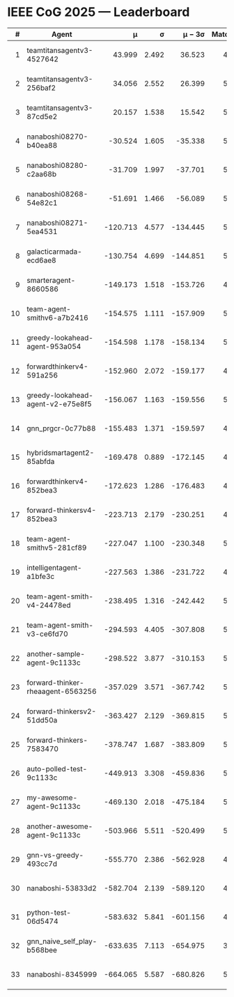 # IEEE CoG 2025 — Leaderboard

| # | Agent | μ | σ | μ − 3σ | Matches | Updated |
|---:|---|---:|---:|---:|---:|---|
| 1 | teamtitansagentv3-4527642 | 43.999 | 2.492 | 36.523 | 4856 | 2025-09-02 08:16 |
| 2 | teamtitansagentv3-256baf2 | 34.056 | 2.552 | 26.399 | 5354 | 2025-09-02 08:16 |
| 3 | teamtitansagentv3-87cd5e2 | 20.157 | 1.538 | 15.542 | 5318 | 2025-09-02 08:16 |
| 4 | nanaboshi08270-b40ea88 | -30.524 | 1.605 | -35.338 | 5580 | 2025-09-02 08:16 |
| 5 | nanaboshi08280-c2aa68b | -31.709 | 1.997 | -37.701 | 5660 | 2025-09-02 08:16 |
| 6 | nanaboshi08268-54e82c1 | -51.691 | 1.466 | -56.089 | 5600 | 2025-09-02 08:16 |
| 7 | nanaboshi08271-5ea4531 | -120.713 | 4.577 | -134.445 | 5400 | 2025-09-02 08:16 |
| 8 | galacticarmada-ecd6ae8 | -130.754 | 4.699 | -144.851 | 5120 | 2025-09-02 08:16 |
| 9 | smarteragent-8660586 | -149.173 | 1.518 | -153.726 | 4306 | 2025-09-02 08:16 |
| 10 | team-agent-smithv6-a7b2416 | -154.575 | 1.111 | -157.909 | 5640 | 2025-09-02 08:16 |
| 11 | greedy-lookahead-agent-953a054 | -154.598 | 1.178 | -158.134 | 5636 | 2025-09-02 08:16 |
| 12 | forwardthinkerv4-591a256 | -152.960 | 2.072 | -159.177 | 4421 | 2025-09-02 08:16 |
| 13 | greedy-lookahead-agent-v2-e75e8f5 | -156.067 | 1.163 | -159.556 | 5516 | 2025-09-02 08:16 |
| 14 | gnn_prgcr-0c77b88 | -155.483 | 1.371 | -159.597 | 4220 | 2025-09-02 08:16 |
| 15 | hybridsmartagent2-85abfda | -169.478 | 0.889 | -172.145 | 4535 | 2025-09-02 08:16 |
| 16 | forwardthinkerv4-852bea3 | -172.623 | 1.286 | -176.483 | 4132 | 2025-09-02 08:16 |
| 17 | forward-thinkersv4-852bea3 | -223.713 | 2.179 | -230.251 | 4633 | 2025-09-02 08:16 |
| 18 | team-agent-smithv5-281cf89 | -227.047 | 1.100 | -230.348 | 5480 | 2025-09-02 08:16 |
| 19 | intelligentagent-a1bfe3c | -227.563 | 1.386 | -231.722 | 4759 | 2025-09-02 08:16 |
| 20 | team-agent-smith-v4-24478ed | -238.495 | 1.316 | -242.442 | 5960 | 2025-09-02 08:16 |
| 21 | team-agent-smith-v3-ce6fd70 | -294.593 | 4.405 | -307.808 | 5280 | 2025-09-02 08:16 |
| 22 | another-sample-agent-9c1133c | -298.522 | 3.877 | -310.153 | 5460 | 2025-09-02 08:16 |
| 23 | forward-thinker-rheaagent-6563256 | -357.029 | 3.571 | -367.742 | 5728 | 2025-09-02 08:16 |
| 24 | forward-thinkersv2-51dd50a | -363.427 | 2.129 | -369.815 | 5127 | 2025-09-02 08:16 |
| 25 | forward-thinkers-7583470 | -378.747 | 1.687 | -383.809 | 5439 | 2025-09-02 08:16 |
| 26 | auto-polled-test-9c1133c | -449.913 | 3.308 | -459.836 | 5200 | 2025-09-02 08:16 |
| 27 | my-awesome-agent-9c1133c | -469.130 | 2.018 | -475.184 | 5320 | 2025-09-02 08:16 |
| 28 | another-awesome-agent-9c1133c | -503.966 | 5.511 | -520.499 | 5420 | 2025-09-02 08:16 |
| 29 | gnn-vs-greedy-493cc7d | -555.770 | 2.386 | -562.928 | 4580 | 2025-09-02 08:16 |
| 30 | nanaboshi-53833d2 | -582.704 | 2.139 | -589.120 | 4580 | 2025-09-02 08:16 |
| 31 | python-test-06d5474 | -583.632 | 5.841 | -601.156 | 4060 | 2025-09-02 08:16 |
| 32 | gnn_naive_self_play-b568bee | -633.635 | 7.113 | -654.975 | 3900 | 2025-09-02 08:16 |
| 33 | nanaboshi-8345999 | -664.065 | 5.587 | -680.826 | 5060 | 2025-09-02 08:16 |

